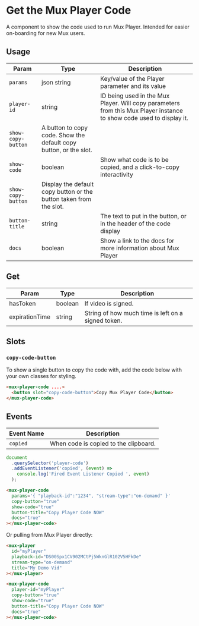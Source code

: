 # Get the Mux Player Code

A component to show the code used to run Mux Player. Intended for easier on-boarding for new Mux users.

## Usage

| Param              | Type                                                               | Description                                                                                                          |
| ------------------ | ------------------------------------------------------------------ | -------------------------------------------------------------------------------------------------------------------- |
| `params`           | json string                                                        | Key/value of the Player parameter and its value                                                                      |
| `player-id`        | string                                                             | ID being used in the Mux Player. Will copy parameters from this Mux Player instance to show code used to display it. |
| `show-copy-button` | A button to copy code. Show the default copy button, or the slot.  |
| `show-code`        | boolean                                                            | Show what code is to be copied, and a click-to-copy interactivity                                                    |
| `show-copy-button` | Display the default copy button or the button taken from the slot. |
| `button-title`     | string                                                             | The text to put in the button, or in the header of the code display                                                  |
| `docs`             | boolean                                                            | Show a link to the docs for more information about Mux Player                                                        |

## Get

| Param          | Type    | Description                                        |
| -------------- | ------- | -------------------------------------------------- |
| hasToken       | boolean | If video is signed.                                |
| expirationTime | string  | String of how much time is left on a signed token. |

## Slots

### `copy-code-button`

To show a single button to copy the code with, add the code below with your own classes for styling.

```html
<mux-player-code ....>
  <button slot="copy-code-button">Copy Mux Player Code</button>
</mux-player-code>
```

## Events

| Event Name | Description                           |
| ---------- | ------------------------------------- |
| `copied`   | When code is copied to the clipboard. |

```javascript
document
  .querySelector('player-code')
  .addEventListener('copied', (event) =>
    console.log('Fired Event Listener Copied ', event)
  );
```

```html
<mux-player-code
  params='{ "playback-id":"1234", "stream-type":"on-demand" }'
  copy-button="true"
  show-code="true"
  button-title="Copy Player Code NOW"
  docs="true"
></mux-player-code>
```

Or pulling from Mux Player directly:

```html
<mux-player
  id="myPlayer"
  playback-id="DS00Spx1CV902MCtPj5WknGlR102V5HFkDe"
  stream-type="on-demand"
  title="My Demo Vid"
></mux-player>

<mux-player-code
  player-id="myPlayer"
  copy-button="true"
  show-code="true"
  button-title="Copy Player Code NOW"
  docs="true"
></mux-player-code>
```
